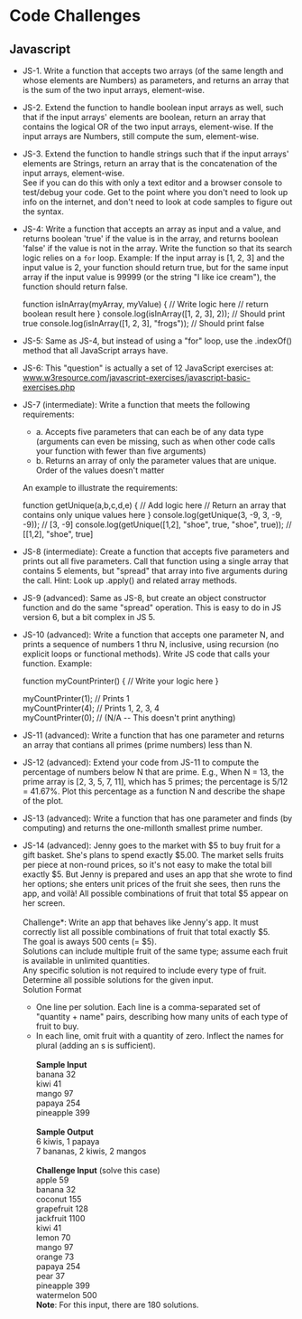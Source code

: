 # Code Challenges

## Javascript

- JS-1. Write a function that accepts two arrays (of the same length and whose elements are Numbers) as parameters, and returns an array that is the sum of the two input arrays, element-wise.

- JS-2. Extend the function to handle boolean input arrays as well, such that if the input arrays' elements are boolean, return an array that contains the logical OR of the two input arrays, element-wise. If the input arrays are Numbers, still compute the sum, element-wise.

- JS-3. Extend the function to handle strings such that if the input arrays' elements are Strings,  return an array that is the concatenation of the input arrays, element-wise.<br>
  See if you can do this with only a text editor and a browser console to test/debug your code. Get to the point where you don't need to look up info on the internet, and don't need to look at code samples to figure out the syntax.

- JS-4: Write a function that accepts an array as input and a value, and returns boolean 'true' if the value is in the array, and returns boolean 'false' if the value is not in the array. Write the function so that its search logic relies on a `for` loop.
  Example: If the input array is [1, 2, 3] and the input value is 2, your function should return true, but for the same input array if the input value is 99999 (or the string "I like ice cream"), the function should return false.

    function isInArray(myArray, myValue) {
      // Write logic here
      // return boolean result here
    }
    console.log(isInArray([1, 2, 3], 2));       // Should print true
    console.log(isInArray([1, 2, 3], "frogs")); // Should print false

- JS-5: Same as JS-4, but instead of using a "for" loop, use the .indexOf() method that all JavaScript arrays have.

- JS-6: This "question" is actually a set of 12 JavaScript exercises at:
  www.w3resource.com/javascript-exercises/javascript-basic-exercises.php

- JS-7 (intermediate): Write a function that meets the following requirements:
  - a. Accepts five parameters that can each be of any data type (arguments can even be missing, such as when other code calls your function with fewer than five arguments)
  - b. Returns an array of only the parameter values that are unique. Order of the values doesn't matter

  An example to illustrate the requirements:

    function getUnique(a,b,c,d,e) {
      // Add logic here
      // Return an array that contains only unique values here
    }
    console.log(getUnique(3, -9, 3, -9, -9)); // [3, -9]
    console.log(getUnique([1,2], "shoe", true, "shoe", true)); // [[1,2], "shoe", true]
- JS-8 (intermediate): Create a function that accepts five parameters and prints out all five parameters. Call that function using a single array that contains 5 elements, but "spread" that array into five arguments during the call. Hint: Look up .apply() and related array methods.
- JS-9 (advanced): Same as JS-8, but create an object constructor function and do the same "spread" operation. This is easy to do in JS version 6, but a bit complex in JS 5.
- JS-10 (advanced): Write a function that accepts one parameter N, and prints a sequence of numbers 1 thru N, inclusive, using recursion (no explicit loops or functional methods). Write JS code that calls your function. Example:

    function myCountPrinter() {
      // Write your logic here
    }

    myCountPrinter(1); // Prints 1<br>
    myCountPrinter(4); // Prints 1, 2, 3, 4<br>
    myCountPrinter(0); // (N/A -- This doesn't print anything)

- JS-11 (advanced): Write a function that has one parameter and returns an array that contians all primes (prime numbers) less than N.

- JS-12 (advanced): Extend your code from JS-11 to compute the percentage of numbers below N that are prime.  E.g., When N = 13, the prime array is [2, 3, 5, 7, 11], which has 5 primes; the percentage is 5/12 = 41.67%.
  Plot this percentage as a function N and describe the shape of the plot.

- JS-13 (advanced): Write a function that has one parameter and finds (by computing) and returns the one-millonth smallest prime number.

- JS-14 (advanced):
Jenny goes to the market with $5 to buy fruit for a gift basket. She's plans to spend exactly $5.00.  The market sells fruits per piece at non-round prices, so it's not easy to make the total bill exactly $5. But Jenny is prepared and uses an app that she wrote to find her options; she enters unit prices of the fruit she sees, then runs the app, and voilà! All possible combinations of fruit that total $5 appear on her screen.<br><br>
  Challenge*: Write an app that behaves like Jenny's app. It must correctly list all possible combinations of fruit that total exactly $5.<br>
  The goal is aways 500 cents (= $5).<br>
  Solutions can include multiple fruit of the same type; assume each fruit is available in unlimited quantities.<br>
Any specific solution is not required to include every type of fruit.<br>
Determine all possible solutions for the given input.<br>
  Solution Format<br>
  - One line per solution. Each line is a comma-separated set of "quantity + name" pairs, describing how many units of each type of fruit to buy.
  - In each line, omit fruit with a quantity of zero.  Inflect the names for plural (adding an s is sufficient).<br><br>
  **Sample Input**<br>
    banana 32<br>
    kiwi 41<br>
    mango 97<br>
    papaya 254<br>
    pineapple 399<br><br>
  **Sample Output**<br>
  6 kiwis, 1 papaya<br>
  7 bananas, 2 kiwis, 2 mangos<br><br>
  **Challenge Input** (solve this case)<br>
  apple 59<br>
  banana 32<br>
  coconut 155<br>
  grapefruit 128<br>
  jackfruit 1100<br>
  kiwi 41<br>
  lemon 70<br>
  mango 97<br>
  orange 73<br>
  papaya 254<br>
  pear 37<br>
  pineapple 399<br>
  watermelon 500<br>
  **Note**: For this input, there are 180 solutions.
